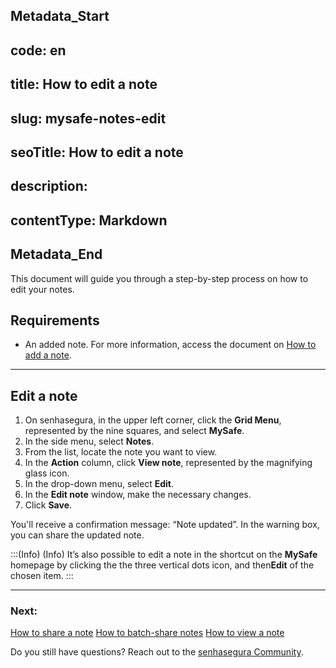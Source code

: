 ## Metadata_Start 
## code: en
## title: How to edit a note 
## slug: mysafe-notes-edit 
## seoTitle: How to edit a note 
## description:  
## contentType: Markdown 
## Metadata_End
This document will guide you through a step-by-step process on how to edit your notes.


## Requirements

* An added note. For more information, access the document on [How to add a note](/v3-32/docs/mysafe-notes-add).
***
## Edit a note

1. On senhasegura, in the upper left corner, click the **Grid Menu**, represented by the nine squares, and select **MySafe**.
2. In the side menu, select **Notes**. 
3. From the list, locate the note you want to view.
4. In the **Action** column, click **View note**, represented by the magnifying glass icon.
5. In the drop-down menu, select **Edit**.
6. In the **Edit note** window, make the necessary changes.
  7. Click **Save**.

You'll receive a confirmation message: “Note updated”. In the warning box, you can share the updated note.

:::(Info) (Info)
It’s also possible to edit a note in the shortcut on the **MySafe** homepage by clicking  the the three vertical dots icon, and then**Edit** of the chosen item.
:::
***

### Next:
[How to share a note](/v3-32/docs/mysafe-notes-share)
[How to batch-share notes](/v3-32/docs/mysafe-notes-batch-share)
[How to view a note](/v3-32/docs/mysafe-notes-view)

Do you still have questions? Reach out to the [senhasegura Community](https://community.senhasegura.io/).